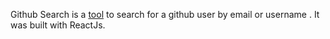 Github Search is a [tool](https://react-store100.herokuapp.com/) to search for a github user by email or username . It was built with ReactJs.
